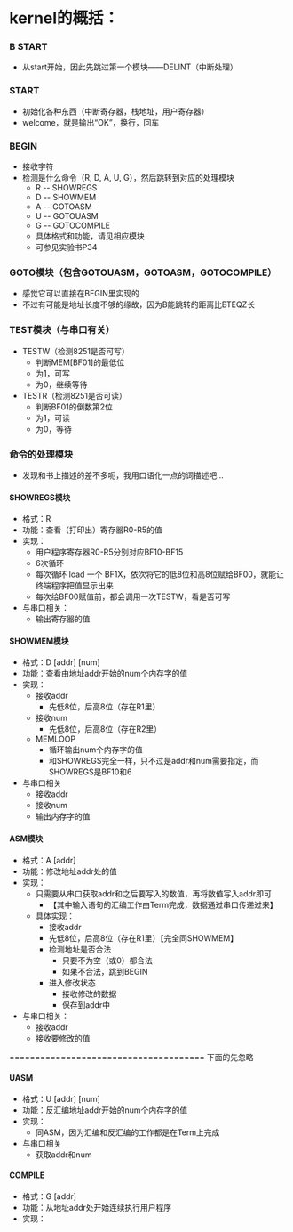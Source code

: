 ﻿# kernel的概括：

### B START 
+ 从start开始，因此先跳过第一个模块——DELINT（中断处理）


### START
+ 初始化各种东西（中断寄存器，栈地址，用户寄存器）
+ welcome，就是输出“OK”，换行，回车


### BEGIN
+ 接收字符
+ 检测是什么命令（R, D, A, U, G），然后跳转到对应的处理模块
    - R -- SHOWREGS
    - D -- SHOWMEM
    - A -- GOTOASM
    - U -- GOTOUASM
	- G -- GOTOCOMPILE
	- 具体格式和功能，请见相应模块
	- 可参见实验书P34
		

### GOTO模块（包含GOTOUASM，GOTOASM，GOTOCOMPILE）
+ 感觉它可以直接在BEGIN里实现的
+ 不过有可能是地址长度不够的缘故，因为B能跳转的距离比BTEQZ长


### TEST模块（与串口有关）
+ TESTW（检测8251是否可写）
    - 判断MEM[BF01]的最低位
	- 为1，可写
	- 为0，继续等待
+ TESTR（检测8251是否可读）
	- 判断BF01的倒数第2位
	- 为1，可读
	- 为0，等待


### 命令的处理模块
+ 发现和书上描述的差不多呃，我用口语化一点的词描述吧...

#### SHOWREGS模块
+ 格式：R
+ 功能：查看（打印出）寄存器R0-R5的值
+ 实现：
    - 用户程序寄存器R0-R5分别对应BF10-BF15
	- 6次循环
	- 每次循环 load 一个 BF1X，依次将它的低8位和高8位赋给BF00，就能让终端程序把值显示出来
	- 每次给BF00赋值前，都会调用一次TESTW，看是否可写
+ 与串口相关：
	- 输出寄存器的值
				
#### SHOWMEM模块
+ 格式：D [addr] [num]
+ 功能：查看由地址addr开始的num个内存字的值
+ 实现：
	- 接收addr
		- 先低8位，后高8位（存在R1里）
	- 接收num
		- 先低8位，后高8位（存在R2里）
	- MEMLOOP
		- 循环输出num个内存字的值
		- 和SHOWREGS完全一样，只不过是addr和num需要指定，而SHOWREGS是BF10和6
+ 与串口相关
	- 接收addr
	- 接收num
	- 输出内存字的值
				
#### ASM模块
+ 格式：A [addr]
+ 功能：修改地址addr处的值
+ 实现：
	- 只需要从串口获取addr和之后要写入的数值，再将数值写入addr即可
		- 【其中输入语句的汇编工作由Term完成，数据通过串口传递过来】
	- 具体实现：
		- 接收addr
		- 先低8位，后高8位（存在R1里）【完全同SHOWMEM】
		- 检测地址是否合法
			- 只要不为空（或0）都合法
			- 如果不合法，跳到BEGIN
		- 进入修改状态
			- 接收修改的数据
			- 保存到addr中
+ 与串口相关：
	- 接收addr
	- 接收要修改的值

======================================
下面的先忽略
#### UASM
+ 格式：U [addr] [num]
+ 功能：反汇编地址addr开始的num个内存字的值
+ 实现：
	- 同ASM，因为汇编和反汇编的工作都是在Term上完成
+ 与串口相关
	- 获取addr和num
		
#### COMPILE
+ 格式：G [addr]
+ 功能：从地址addr处开始连续执行用户程序
+ 实现：
